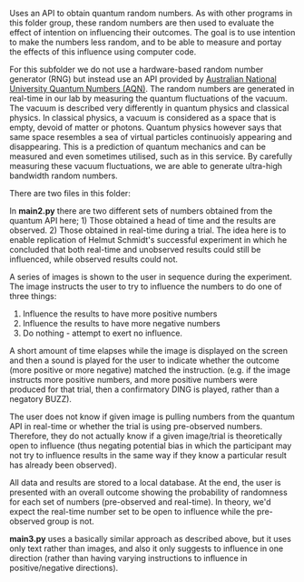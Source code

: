Uses an API to obtain quantum random numbers. As with other programs in this folder group, these random numbers are then used to evaluate the effect of intention on influencing their outcomes. The goal is to use intention to make the numbers less random, and to be able to measure and portay the effects of this influence using computer code.

For this subfolder we do not use a hardware-based random number generator (RNG) but instead use an API provided by [Australian National University Quantum Numbers (AQN)](https://quantumnumbers.anu.edu.au/). The random numbers are generated in real-time in our lab by measuring the quantum fluctuations of the vacuum. The vacuum is described very differently in quantum physics and classical physics. In classical physics, a vacuum is considered as a space that is empty, devoid of matter or photons. Quantum physics however says that same space resembles a sea of virtual particles continuoisly appearing and disappearing. This is a prediction of quantum mechanics and can be measured and even sometimes utilised, such as in this service. By carefully measuring these vacuum fluctuations, we are able to generate ultra-high bandwidth random numbers. 

There are two files in this folder:

In **main2.py** there are two different sets of numbers obtained from the quantum API here; 1) Those obtained a head of time and the results are observed. 2) Those obtained in real-time during a trial. The idea here is to enable replication of Helmut Schmidt's successful experiment in which he concluded that both real-time and unobserved results could still be influenced, while observed results could not.

A series of images is shown to the user in sequence during the experiment. The image instructs the user to try to influence the numbers to do one of three things:
  1. Influence the results to have more positive numbers
  2. Influence the results to have more negative numbers
  3. Do nothing - attempt to exert no influence.

A short amount of time elapses while the image is displayed on the screen and then a sound is played for the user to indicate whether the outcome (more positive or more negative) matched the instruction. (e.g. if the image instructs more positive numbers, and more positive numbers were produced for that trial, then a confirmatory DING is played, rather than a negatory BUZZ).

The user does not know if given image is pulling numbers from the quantum API in real-time or whether the trial is using pre-observed numbers. Therefore, they do not actually know if a given image/trial is theoretically open to influence (thus negating potential bias in which the participant may not try to influence results in the same way if they know a particular result has already been observed).

All data and results are stored to a local database. At the end, the user is presented with an overall outcome showing the probability of randomness for each set of numbers (pre-observed and real-time).
In theory, we'd expect the real-time number set to be open to influence while the pre-observed group is not.

**main3.py** uses a basically similar approach as described above, but it uses only text rather than images, and also it only suggests to influence in one direction (rather than having varying instructions to influence in positive/negative directions).

